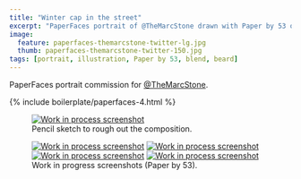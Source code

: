 ```yaml
---
title: "Winter cap in the street"
excerpt: "PaperFaces portrait of @TheMarcStone drawn with Paper by 53 on an iPad."
image: 
  feature: paperfaces-themarcstone-twitter-lg.jpg
  thumb: paperfaces-themarcstone-twitter-150.jpg
tags: [portrait, illustration, Paper by 53, blend, beard]
---
```


PaperFaces portrait commission for [@TheMarcStone](http://twitter.com/TheMarcStone).

{% include boilerplate/paperfaces-4.html %}

<figure>
	<a href="{{ site.url }}/assets/images/paperfaces-themarcstone-process-1-lg.jpg"><img src="{{ site.url }}/assets/images/paperfaces-themarcstone-process-1-750.jpg" alt="Work in process screenshot"></a>
	<figcaption>Pencil sketch to rough out the composition.</figcaption>
</figure>

<figure class="half">
	<a href="{{ site.url }}/assets/images/paperfaces-themarcstone-process-2-lg.jpg"><img src="{{ site.url }}/assets/images/paperfaces-themarcstone-process-2-600.jpg" alt="Work in process screenshot"></a>
	<a href="{{ site.url }}/assets/images/paperfaces-themarcstone-process-3-lg.jpg"><img src="{{ site.url }}/assets/images/paperfaces-themarcstone-process-3-600.jpg" alt="Work in process screenshot"></a>
	<a href="{{ site.url }}/assets/images/paperfaces-themarcstone-process-4-lg.jpg"><img src="{{ site.url }}/assets/images/paperfaces-themarcstone-process-4-600.jpg" alt="Work in process screenshot"></a>
	<a href="{{ site.url }}/assets/images/paperfaces-themarcstone-process-5-lg.jpg"><img src="{{ site.url }}/assets/images/paperfaces-themarcstone-process-5-600.jpg" alt="Work in process screenshot"></a>
	<figcaption>Work in progress screenshots (Paper by 53).</figcaption>
</figure>